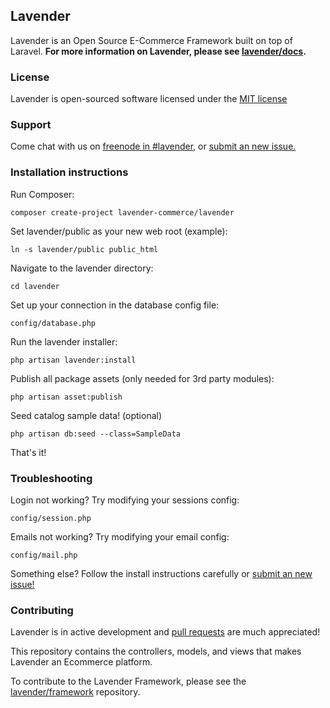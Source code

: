 ## Lavender

Lavender is an Open Source E-Commerce Framework built on top of Laravel. **For more information on Lavender, please see [lavender/docs](https://github.com/lavender/docs).**


### License

Lavender is open-sourced software licensed under the [MIT license](http://opensource.org/licenses/MIT)


### Support

Come chat with us on [freenode in #lavender](http://webchat.freenode.net/?channels=#lavender), or [submit an new issue.](https://github.com/lavender/lavender/issues/new)


### Installation instructions

Run Composer:

    composer create-project lavender-commerce/lavender

Set lavender/public as your new web root (example):

    ln -s lavender/public public_html

Navigate to the lavender directory:

    cd lavender
    
Set up your connection in the database config file:

    config/database.php

Run the lavender installer:

    php artisan lavender:install
    
Publish all package assets (only needed for 3rd party modules):

    php artisan asset:publish
    
Seed catalog sample data! (optional)

    php artisan db:seed --class=SampleData

That's it!


### Troubleshooting

Login not working? Try modifying your sessions config:

    config/session.php

Emails not working? Try modifying your email config:

    config/mail.php

Something else? Follow the install instructions carefully or [submit an new issue!](https://github.com/lavender/lavender/issues/new)


### Contributing

Lavender is in active development and [pull requests](https://github.com/lavender/lavender/pulls) are much appreciated!

This repository contains the controllers, models, and views that makes Lavender an Ecommerce platform. 

To contribute to the Lavender Framework, please see the [lavender/framework](https://github.com/lavender/framework) repository.
